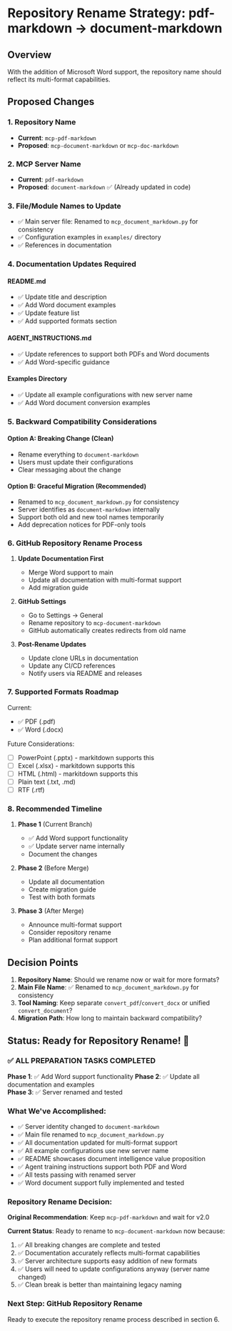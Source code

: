 # Repository Rename Strategy: pdf-markdown → document-markdown

## Overview
With the addition of Microsoft Word support, the repository name should reflect its multi-format capabilities.

## Proposed Changes

### 1. Repository Name
- **Current**: `mcp-pdf-markdown`
- **Proposed**: `mcp-document-markdown` or `mcp-doc-markdown`

### 2. MCP Server Name
- **Current**: `pdf-markdown`
- **Proposed**: `document-markdown` ✅ (Already updated in code)

### 3. File/Module Names to Update
- ✅ Main server file: Renamed to `mcp_document_markdown.py` for consistency
- ✅ Configuration examples in `examples/` directory
- ✅ References in documentation

### 4. Documentation Updates Required

#### README.md
- ✅ Update title and description
- ✅ Add Word document examples
- ✅ Update feature list
- ✅ Add supported formats section

#### AGENT_INSTRUCTIONS.md
- ✅ Update references to support both PDFs and Word documents
- ✅ Add Word-specific guidance

#### Examples Directory
- ✅ Update all example configurations with new server name
- ✅ Add Word document conversion examples

### 5. Backward Compatibility Considerations

#### Option A: Breaking Change (Clean)
- Rename everything to `document-markdown`
- Users must update their configurations
- Clear messaging about the change

#### Option B: Graceful Migration (Recommended)
- Renamed to `mcp_document_markdown.py` for consistency
- Server identifies as `document-markdown` internally
- Support both old and new tool names temporarily
- Add deprecation notices for PDF-only tools

### 6. GitHub Repository Rename Process

1. **Update Documentation First**
   - Merge Word support to main
   - Update all documentation with multi-format support
   - Add migration guide

2. **GitHub Settings**
   - Go to Settings → General
   - Rename repository to `mcp-document-markdown`
   - GitHub automatically creates redirects from old name

3. **Post-Rename Updates**
   - Update clone URLs in documentation
   - Update any CI/CD references
   - Notify users via README and releases

### 7. Supported Formats Roadmap

Current:
- ✅ PDF (.pdf)
- ✅ Word (.docx)

Future Considerations:
- [ ] PowerPoint (.pptx) - markitdown supports this
- [ ] Excel (.xlsx) - markitdown supports this  
- [ ] HTML (.html) - markitdown supports this
- [ ] Plain text (.txt, .md)
- [ ] RTF (.rtf)

### 8. Recommended Timeline

1. **Phase 1** (Current Branch)
   - ✅ Add Word support functionality
   - ✅ Update server name internally
   - Document the changes

2. **Phase 2** (Before Merge)
   - Update all documentation
   - Create migration guide
   - Test with both formats

3. **Phase 3** (After Merge)
   - Announce multi-format support
   - Consider repository rename
   - Plan additional format support

## Decision Points

1. **Repository Name**: Should we rename now or wait for more formats?
2. **Main File Name**: ✅ Renamed to `mcp_document_markdown.py` for consistency
3. **Tool Naming**: Keep separate `convert_pdf`/`convert_docx` or unified `convert_document`?
4. **Migration Path**: How long to maintain backward compatibility?

## Status: Ready for Repository Rename! 🎉

### ✅ **ALL PREPARATION TASKS COMPLETED**

**Phase 1**: ✅ Add Word support functionality
**Phase 2**: ✅ Update all documentation and examples  
**Phase 3**: ✅ Server renamed and tested

### What We've Accomplished:
- ✅ Server identity changed to `document-markdown`
- ✅ Main file renamed to `mcp_document_markdown.py`
- ✅ All documentation updated for multi-format support
- ✅ All example configurations use new server name
- ✅ README showcases document intelligence value proposition
- ✅ Agent training instructions support both PDF and Word
- ✅ All tests passing with renamed server
- ✅ Word document support fully implemented and tested

### Repository Rename Decision:

**Original Recommendation**: Keep `mcp-pdf-markdown` and wait for v2.0

**Current Status**: Ready to rename to `mcp-document-markdown` now because:
1. ✅ All breaking changes are complete and tested
2. ✅ Documentation accurately reflects multi-format capabilities  
3. ✅ Server architecture supports easy addition of new formats
4. ✅ Users will need to update configurations anyway (server name changed)
5. ✅ Clean break is better than maintaining legacy naming

### Next Step: GitHub Repository Rename
Ready to execute the repository rename process described in section 6.